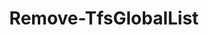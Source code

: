 ﻿---
title: Remove-TfsGlobalList
breadcrumbs: [ "GlobalList" ]
parent: "GlobalList"
description: "Deletes one or more Global Lists. "
remarks: 
parameterSets: 
  "_All_": [ Collection, Force, GlobalList, Project ] 
  "__AllParameterSets":  
    GlobalList: 
      type: "string"  
      position: "0"  
    Collection: 
      type: "object"  
    Force: 
      type: "SwitchParameter"  
    Project: 
      type: "object" 
parameters: 
  - name: "GlobalList" 
    description: "Specifies the name of global list to be deleted. Wildcards are supported. " 
    globbing: false 
    pipelineInput: "true (ByPropertyName)" 
    position: 0 
    type: "string" 
    aliases: [ Name ] 
  - name: "Name" 
    description: "Specifies the name of global list to be deleted. Wildcards are supported. This is an alias of the GlobalList parameter." 
    globbing: false 
    pipelineInput: "true (ByPropertyName)" 
    position: 0 
    type: "string" 
    aliases: [ Name ] 
  - name: "Force" 
    description: "Forces the exclusion of the item. When omitted, the command prompts for confirmation prior to deleting the item. " 
    globbing: false 
    type: "SwitchParameter" 
    defaultValue: "False" 
  - name: "Project" 
    description: "Specifies the name of the Team Project, its ID (a GUID), or a Microsoft.TeamFoundation.Core.WebApi.TeamProject object to connect to. When omitted, it defaults to the connection set by Connect-TfsTeamProject (if any). For more details, see the Get-TfsTeamProject cmdlet. " 
    globbing: false 
    type: "object" 
  - name: "Collection" 
    description: "Specifies the URL to the Team Project Collection or Azure DevOps Organization to connect to, a TfsTeamProjectCollection object (Windows PowerShell only), or a VssConnection object. You can also connect to an Azure DevOps Services organizations by simply providing its name instead of the full URL. For more details, see the Get-TfsTeamProjectCollection cmdlet. When omitted, it defaults to the connection set by Connect-TfsTeamProjectCollection (if any). " 
    globbing: false 
    type: "object"
inputs: 
  - type: "System.String" 
    description: "Specifies the name of global list to be deleted. Wildcards are supported. "
outputs: 
notes: 
relatedLinks: 
  - text: "Online Version:" 
    uri: "https://tfscmdlets.dev/docs/cmdlets/GlobalList/Remove-TfsGlobalList"
aliases: 
examples: 
---
